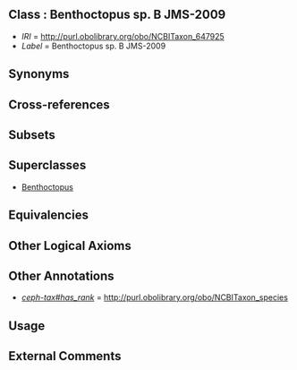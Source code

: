 
## Class : Benthoctopus sp. B JMS-2009

 * *IRI* = http://purl.obolibrary.org/obo/NCBITaxon_647925
 * *Label* = Benthoctopus sp. B JMS-2009

## Synonyms


## Cross-references


## Subsets


## Superclasses

 * [Benthoctopus](../../NCBITaxon/56/NCBITaxon_102656.md)

## Equivalencies


## Other Logical Axioms


## Other Annotations

 * *[ceph-tax#has_rank](../../ceph-tax#has/nk/ceph-tax#has_rank.md)* = http://purl.obolibrary.org/obo/NCBITaxon_species

## Usage


## External Comments

